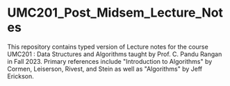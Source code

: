 # UMC201_Post_Midsem_Lecture_Notes
This repository contains typed version of Lecture notes for the course UMC201 : Data Structures and Algorithms taught by Prof. C. Pandu Rangan in Fall 2023. Primary references include "Introduction to Algorithms" by Cormen, Leiserson, Rivest, and Stein as well as "Algorithms" by Jeff Erickson.
